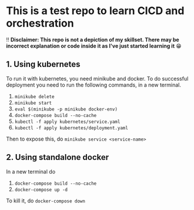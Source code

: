 # This is a test repo to learn CICD and orchestration

:bangbang: __Disclaimer: This repo is not a depiction of my skillset. There may be incorrect explanation or code inside it as I've just started learning it__ :grin:

## 1. Using kubernetes
To run it with kubernetes, you need minikube and docker. To do successful deployment you need to run the following commands, in a new terminal.
1. `minikube delete`
2. `minikube start`
3. `eval $(minikube -p minikube docker-env)`
4. `docker-compose build --no-cache`
5. `kubectl -f apply kubernetes/service.yaml`
6. `kubectl -f apply kubernetes/deployment.yaml`

Then to expose this, do `minikube service <service-name>`


## 2. Using standalone docker
In a new terminal do
1. `docker-compose build --no-cache`
2. `docker-compose up -d`

To kill it, do `docker-compose down`